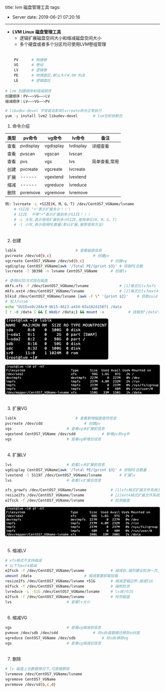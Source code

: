title: lvm 磁盘管理工具
tags:
  - Server
date: 2019-06-21 07:20:16
---
+ **LVM Linux 磁盘管理工具**
  - 逻辑扩展磁盘空间大小和缩减磁盘空间大小
  - 多个硬盘或者多个分区均可使用LVM卷组管理

###### 
<!--more-->


```bash lvm 卷类型
    PV 		# 物理卷
    VG		# 卷组
    LV		# 逻辑卷
    PE		# 物理盘区,默认大小4.00 MiB
    LE		# 逻辑盘区

# lvm 创建顺序和缩减顺序
创建顺序：PV——>VG——>LV
缩减顺序：LV——>VG——>PV
```

```bash
# libudev-devel 不安装会影响lvcreate命令正常执行
yum -y install lvm2 libudev-devel		# lvm包和依赖包
```

1. 命令介绍

| 类型 | pv命令 | vg命令 | lv命令 | 备注 |
| ------ | ------ | ------ | ------ |------ |
| 查看 | pvdisplay | vgdisplay | lvdisplay | 详细查看 |
| 查看 | pvscan | vgscan | lvscan |  |
| 查看 | pvs | vgs | lvs | 简单查看,常用 |
| 创建 | pvcreate | vgcreate | lvcreate |
| 扩展 | ------ | vgextend | lvextend |
| 缩减 | ------ | vgreduce | lvreduce |
| 删除 | pvremove | vgremove | lvremove |


```bash 命令选项介绍
例: lvcreate -L +SIZE(K、M、G、T) /dev/CentOS7_VGName/lvname
    # +SIZE	"+"表示扩展多少！！！
    # SIZE	不带"+"表示扩展到多少SIZE！！！
    # -L 大写,表示使用扩展到多少SIZE,使用单位(K、M、G、T)
    # -l 小写,表示使用PE数量(默认扩展,推荐使用方法)
```

###### 

2. 创建

```bash 整盘创建lv
lsblk							# 查看磁盘信息
pvcreate /dev/sd{b,c}					# 创建pv
vgcreate CentOS7_VGName /dev/sd{b,c}			# 创建vg
vgdisplay CentOS7_VGName|awk '/Total PE/{print $3}'	# 获取PE总数
lvcreate -l 38398 -n lvname CentOS7_VGName		# 创建lv
```
```bash 挂载磁盘
# 使用UUID方式挂在磁盘
mkfs.xfs -f /dev/CentOS7_VGName/lvname				# [1]格式化lv为xfs
mkfs.ext4 /dev/CentOS7_VGName/lvname				# [2]格式化lv为ext4
blkid /dev/CentOS7_VGName/lvname |awk -F \" '{print $2}'	# 获取uuid
# 写入fstab
echo "UUID=e0c284c9-9b15-4623-a434-65a162d158f1 /data                    xfs    defaults        0 0" >> /etc/fstab
[ ! -d /data ] && { mkdir /data;} && mount -a			# 挂载到"/data"目录
```
![upload successful](/images/pasted-1.png)

![upload successful](/images/pasted-2.png)

###### 

3. 扩展VG

```bash 扩展vg
lsblk							# 查看新增磁盘盘符信息
pvcreate /dev/sdd					# 创建pv
vgs							# 查看vg未扩展前信息
vgextend CentOS7_VGName /dev/sdd			# 新增pv到vg中
vgs							# 查看vg新增后信息
```

###### 

4. 扩展LV

```bash 扩展lv
lvs							# 查看lv未扩展前信息
vgdisplay CentOS7_VGName|awk '/Total PE/{print $3}'	# 获取PE总数量
lvextend -l 51197 /dev/CentOS7_VGName/lvname		# 扩展lv
lvs							# 查看lv扩展后信息
```
```bash 扩展文件系统
xfs_growfs /dev/CentOS7_VGName/lvname			# [1]xfs格式扩展文件系统方式
resize2fs /dev/CentOS7_VGName/lvname			# [2]ext4格式扩展文件系统方式
e2fsck -f /dev/CentOS7_VGName/lvname			# 检测磁盘
```
![upload successful](/images/pasted-3.png)

###### 

5. 缩减LV

```bash 缩减lv
# xfs格式不支持缩减
# 以下为ext4缩减
e2fsck -f /dev/CentOS7_VGName/lvname			# 缩减前,强烈建议检测一次,检查是否有磁盘错误
umount /data						# 缩减需要卸载挂载
resize2fs /dev/CentOS7_VGName/lvname +51G		# 缩减逻辑边界;缩减51G
e2fsck -f /dev/CentOS7_VGName/lvname			# 强制检测
lvreduce -L -51G /dev/CentOS7_VGName/lvname		# lv减小51G
e2fsck -f /dev/CentOS7_VGName/lvname			# 检测磁盘
lvs							# 查看lv大小
```

###### 

6. 缩减VG

```bash vg缩减
vgs							# 查看vg缩减前信息
pvmove /dev/sdb /dev/sdd				# 将sdb盘数据迁移到sdd盘
vgreduce CentOS7_VGName /dev/sdb			# 将sdb移除vg
vgs							# 查看vg缩减后信息
```

###### 

7. 删除

```bash lv/vg/pv 删除
# lv 磁盘上无数据情况下,可直接删除
lvremove /dev/CentOS7_VGName/lvname
vgremove CentOS7_VGName
pvremove /dev/sd{b,c,d}
```

###### 







